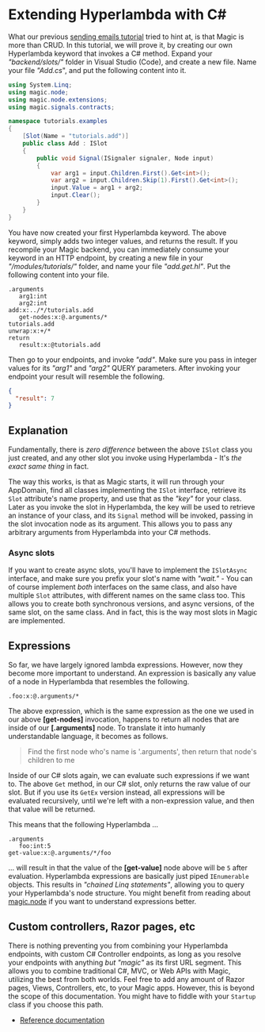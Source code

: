 # Extending Hyperlambda with C#

What our previous [sending emails tutorial](/tutorials/send-email) tried
to hint at, is that Magic is more than CRUD. In this tutorial, we
will prove it, by creating our own Hyperlambda keyword that
invokes a C# method.
Expand your _"backend/slots/"_ folder in Visual Studio (Code), and create a new file.
Name your file _"Add.cs_", and put the following content into it.

```csharp
using System.Linq;
using magic.node;
using magic.node.extensions;
using magic.signals.contracts;

namespace tutorials.examples
{
    [Slot(Name = "tutorials.add")]
    public class Add : ISlot
    {
        public void Signal(ISignaler signaler, Node input)
        {
            var arg1 = input.Children.First().Get<int>();
            var arg2 = input.Children.Skip(1).First().Get<int>();
            input.Value = arg1 + arg2;
            input.Clear();
        }
    }
}
```

You have now created your first Hyperlambda
keyword. The above keyword, simply adds two integer values, and
returns the result. If you recompile your Magic backend, you can
immediately consume your keyword in an HTTP endpoint, by creating
a new file in your _"/modules/tutorials/"_ folder, and name your
file _"add.get.hl"_. Put the following content into your file.

```
.arguments
   arg1:int
   arg2:int
add:x:../*/tutorials.add
   get-nodes:x:@.arguments/*
tutorials.add
unwrap:x:+/*
return
   result:x:@tutorials.add
```

Then go to your endpoints, and invoke _"add"_. Make sure
you pass in integer values for its _"arg1"_ and _"arg2"_ QUERY
parameters. After invoking your endpoint your result will
resemble the following.

```json
{
  "result": 7
}
```

## Explanation

Fundamentally, there is _zero difference_ between the above
`ISlot` class you just created, and any other slot you invoke
using Hyperlambda - It's _the exact same thing_ in fact.

The way this works, is that as Magic starts, it will run
through your AppDomain, find all classes implementing the
`ISlot` interface, retrieve its `Slot` attribute's name
property, and use that as the _"key"_ for your class. Later
as you invoke the slot in Hyperlambda, the key will be used
to retrieve an instance of your class, and its `Signal`
method will be invoked, passing in the slot invocation node
as its argument. This allows you to pass any arbitrary
arguments from Hyperlambda into your C# methods.

### Async slots

If you want to create async slots, you'll have to
implement the `ISlotAsync` interface, and make sure you
prefix your slot's name with _"wait."_ - You can
of course implement _both_ interfaces on the same class,
and also have multiple `Slot` attributes, with different
names on the same class too. This allows you to create both
synchronous versions, and async versions, of the same
slot, on the same class. And in fact, this is the way
most slots in Magic are implemented.

## Expressions

So far, we have largely ignored lambda expressions.
However, now they become more important to understand. An
expression is basically any value of a node in Hyperlambda that
resembles the following.

```
.foo:x:@.arguments/*
```

The above expression, which is the same expression as the
one we used in our above **[get-nodes]** invocation, happens
to return all nodes that are inside of our **[.arguments]**
node. To translate it into humanly understandable language,
it becomes as follows.

> Find the first node who's name is '.arguments', then return that node's children to me

Inside of our C# slots again, we can evaluate such expressions
if we want to. The above `Get` method, in our C# slot, only returns
the raw value of our slot. But if you use its `GetEx` version instead,
all expressions will be evaluated recursively, until we're left with a
non-expression value, and then that value will be returned.

This means that the following Hyperlambda ...

```
.arguments
   foo:int:5
get-value:x:@.arguments/*/foo
```

... will result in that the value of the **[get-value]** node above
will be `5` after evaluation. Hyperlambda expressions are basically just
piped `IEnumerable` objects. This results in _"chained Linq statements"_,
allowing you to query your Hyperlambda's node structure.
You might benefit from reading about
[magic.node](/documentation/magic.node) if you want to understand
expressions better.

## Custom controllers, Razor pages, etc

There is nothing preventing you from combining your Hyperlambda
endpoints, with custom C# Controller endpoints, as long as
you resolve your endpoints with anything _but_ _"magic"_ as
its first URL segment. This allows you to combine traditional C#,
MVC, or Web APIs with Magic, utilizing the best from both worlds.
Feel free to add any amount of Razor pages, Views, Controllers,
etc, to your Magic apps. However, this is beyond
the scope of this documentation. You might have to fiddle with
your `Startup` class if you choose this path.

* [Reference documentation](/documentation)
